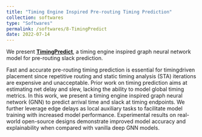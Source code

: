 ```yaml
---
title: "Timing Engine Inspired Pre-routing Timing Prediction"
collection: softwares
type: "Softwares"
permalink: /softwares/8-TimingPredict
date: 2022-07-14
---
```


We present **[TimingPredict](https://github.com/TimingPredict/TimingPredict)**, 
a timing engine inspired graph neural network model for pre-routing slack prediction.

Fast and accurate pre-routing timing prediction is essential for timingdriven placement since repetitive routing and static timing analysis (STA) iterations are expensive and unacceptable. Prior work on timing prediction aims at estimating net delay and slew, lacking the ability to model global timing metrics. In this work, we present a timing engine
inspired graph neural network (GNN) to predict arrival time and slack at timing endpoints. We further leverage edge delays as local auxiliary tasks to facilitate model training with increased model performance. Experimental results on real-world open-source designs demonstrate improved model accuracy and explainability when compared with vanilla deep GNN models.
